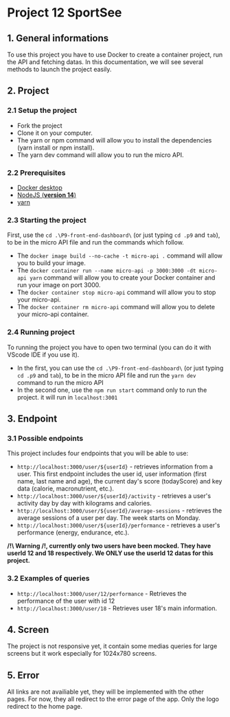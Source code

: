 # Project 12 SportSee

## 1. General informations

To use this project you have to use Docker to create a container project, run the API and fetching datas. In this documentation, we will see several methods to launch the project easily.

## 2. Project

### 2.1 Setup the project

- Fork the project
- Clone it on your computer.
- The yarn or npm command will allow you to install the dependencies (yarn install or npm install).
- The yarn dev command will allow you to run the micro API.

### 2.2 Prerequisites

- [Docker desktop](https://www.docker.com/products/docker-desktop)
- [NodeJS (**version 14**)](https://nodejs.org/en/)
- [yarn](https://yarnpkg.com/)

### 2.3 Starting the project

First, use the `cd .\P9-front-end-dashboard\` (or just typing `cd .p9` and `tab`), to be in the micro API file and run the commands which follow.

- The `docker image build --no-cache -t micro-api .` command will allow you to build your image.
- The `docker container run --name micro-api -p 3000:3000 -dt micro-api yarn` command will allow you to create your Docker container and run your image on port 3000.
- The `docker container stop micro-api` command will allow you to stop your micro-api.
- The `docker container rm micro-api` command will allow you to delete your micro-api container.

### 2.4 Running project

To running the project you have to open two terminal (you can do it with VScode IDE if you use it).

- In the first, you can use the `cd .\P9-front-end-dashboard\` (or just typing `cd .p9` and `tab`), to be in the micro API file and run the `yarn dev` command to run the micro API
- In the second one, use the `npm run start` command only to run the project. it will run in `localhost:3001`

## 3. Endpoint

### 3.1 Possible endpoints

This project includes four endpoints that you will be able to use:

- `http://localhost:3000/user/${userId}` - retrieves information from a user. This first endpoint includes the user id, user information (first name, last name and age), the current day's score (todayScore) and key data (calorie, macronutrient, etc.).
- `http://localhost:3000/user/${userId}/activity` - retrieves a user's activity day by day with kilograms and calories.
- `http://localhost:3000/user/${userId}/average-sessions` - retrieves the average sessions of a user per day. The week starts on Monday.
- `http://localhost:3000/user/${userId}/performance` - retrieves a user's performance (energy, endurance, etc.).


**/!\ Warning /!\, currently only two users have been mocked. They have userId 12 and 18 respectively. We ONLY use the userId 12 datas for this project.**

### 3.2 Examples of queries

- `http://localhost:3000/user/12/performance` - Retrieves the performance of the user with id 12
- `http://localhost:3000/user/18` - Retrieves user 18's main information.

## 4. Screen

The project is not responsive yet, it contain some medias queries for large screens but it work especially for 1024x780 screens.

## 5. Error

All links are not availiable yet, they will be implemented with the other pages. For now, they all redirect to the error page of the app. Only the logo redirect to the home page.
